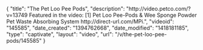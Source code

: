 {
    "title": "The Pet Loo Pee Pods",
    "description": "http:\/\/video.petco.com\/?v=13749 Featured in the video: [1] Pet Loo Pee-Pods & Wee Sponge Powder Pet Waste Absorbing System http:\/\/direct-url.com\/MPi.",
    "videoid": "145585",
    "date_created": "1394762668",
    "date_modified": "1418181185",
    "type": "captivate",
    "layout": "video",
    "url": "\/v\/the-pet-loo-pee-pods\/145585"
}